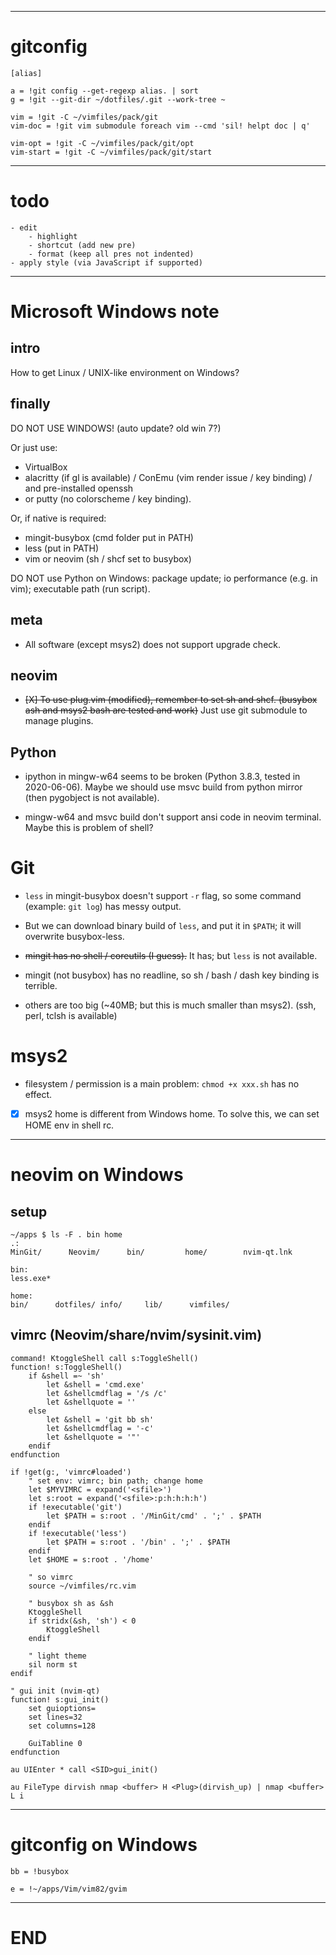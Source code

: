 ------------------------------------------------------------------------------

# gitconfig

```gitconfig
[alias]

a = !git config --get-regexp alias. | sort
g = !git --git-dir ~/dotfiles/.git --work-tree ~

vim = !git -C ~/vimfiles/pack/git
vim-doc = !git vim submodule foreach vim --cmd 'sil! helpt doc | q'

vim-opt = !git -C ~/vimfiles/pack/git/opt
vim-start = !git -C ~/vimfiles/pack/git/start
```

------------------------------------------------------------------------------

# todo

```todo
- edit
    - highlight
    - shortcut (add new pre)
    - format (keep all pres not indented)
- apply style (via JavaScript if supported)
```

------------------------------------------------------------------------------

# Microsoft Windows note

## intro

How to get Linux / UNIX-like environment on Windows?

## finally

DO NOT USE WINDOWS! (auto update? old win 7?)

Or just use:
- VirtualBox
- alacritty (if gl is available) / ConEmu (vim render issue / key binding) / and pre-installed openssh
- or putty (no colorscheme / key binding).

Or, if native is required:
- mingit-busybox (cmd folder put in PATH)
- less (put in PATH)
- vim or neovim (sh / shcf set to busybox)

DO NOT use Python on Windows: package update; io performance (e.g. in vim); executable path (run script).

## meta

- All software (except msys2) does not support upgrade check.

## neovim

- ~~[X] To use plug.vim (modified), remember to set sh and shcf. (busybox ash and msys2 bash are tested and work)~~ Just use git submodule to manage plugins.

## Python

- ipython in mingw-w64 seems to be broken (Python 3.8.3, tested in 2020-06-06). Maybe we should use msvc build from
  python mirror (then pygobject is not available).

- mingw-w64 and msvc build don't support ansi code in neovim terminal. Maybe this is problem of shell?

# Git

- `less` in mingit-busybox doesn't support `-r` flag, so some command (example: `git log`) has messy output.

- But we can download binary build of `less`, and put it in `$PATH`; it will overwrite busybox-less.

- ~~mingit has no shell / coreutils (I guess).~~ It has; but `less` is not available.

- mingit (not busybox) has no readline, so sh / bash / dash key binding is terrible.

- others are too big (~40MB; but this is much smaller than msys2). (ssh, perl, tclsh is available)

# msys2

- filesystem / permission is a main problem: `chmod +x xxx.sh` has no effect.

- [X] msys2 home is different from Windows home. To solve this, we can set HOME env in shell rc.

------------------------------------------------------------------------------

# neovim on Windows

## setup

```console
~/apps $ ls -F . bin home
.:
MinGit/      Neovim/      bin/         home/        nvim-qt.lnk

bin:
less.exe*

home:
bin/      dotfiles/ info/     lib/      vimfiles/
```

## vimrc (Neovim/share/nvim/sysinit.vim)

```vim
command! KtoggleShell call s:ToggleShell()
function! s:ToggleShell()
    if &shell =~ 'sh'
        let &shell = 'cmd.exe'
        let &shellcmdflag = '/s /c'
        let &shellquote = ''
    else
        let &shell = 'git bb sh'
        let &shellcmdflag = '-c'
        let &shellquote = '"'
    endif
endfunction

if !get(g:, 'vimrc#loaded')
    " set env: vimrc; bin path; change home
    let $MYVIMRC = expand('<sfile>')
    let s:root = expand('<sfile>:p:h:h:h:h')
    if !executable('git')
        let $PATH = s:root . '/MinGit/cmd' . ';' . $PATH
    endif
    if !executable('less')
        let $PATH = s:root . '/bin' . ';' . $PATH
    endif
    let $HOME = s:root . '/home'

    " so vimrc
    source ~/vimfiles/rc.vim

    " busybox sh as &sh
    KtoggleShell
    if stridx(&sh, 'sh') < 0
        KtoggleShell
    endif

    " light theme
    sil norm st
endif

" gui init (nvim-qt)
function! s:gui_init()
    set guioptions=
    set lines=32
    set columns=128

    GuiTabline 0
endfunction

au UIEnter * call <SID>gui_init()

au FileType dirvish nmap <buffer> H <Plug>(dirvish_up) | nmap <buffer> L i
```

------------------------------------------------------------------------------

# gitconfig on Windows

```gitconfig
bb = !busybox

e = !~/apps/Vim/vim82/gvim
```

------------------------------------------------------------------------------

# END
